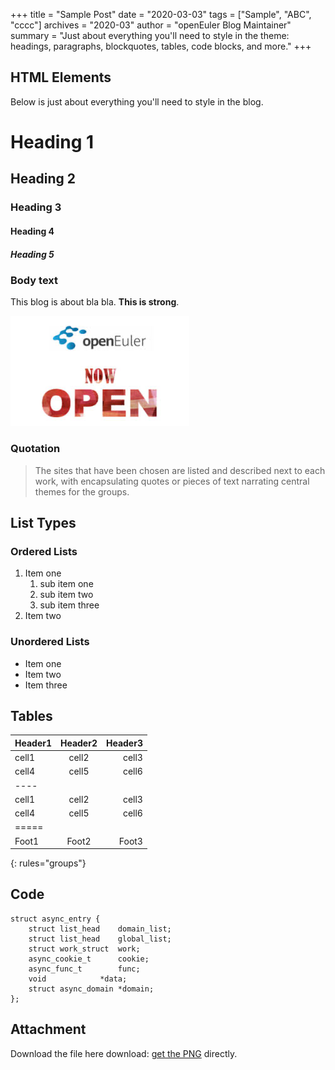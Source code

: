 +++
title = "Sample Post"
date = "2020-03-03"
tags = ["Sample", "ABC", "cccc"]
archives = "2020-03"
author = "openEuler Blog Maintainer"
summary = "Just about everything you'll need to style in the theme: headings, paragraphs, blockquotes, tables, code blocks, and more."
+++

## HTML Elements

Below is just about everything you'll need to style in the blog.

# Heading 1

## Heading 2

### Heading 3

#### Heading 4

##### Heading 5

### Body text

This blog is about bla bla. **This is strong**. 

![openEuler is open](/content/_example/2020-03-03-sample-post-01.png)

### Quotation

> The sites that have been chosen are listed and described next to each work, with encapsulating quotes or pieces of text narrating central themes for the groups.

## List Types

### Ordered Lists

1. Item one
   1. sub item one
   2. sub item two
   3. sub item three
2. Item two

### Unordered Lists

* Item one
* Item two
* Item three

## Tables

| Header1 | Header2 | Header3 |
|:--------|:-------:|--------:|
| cell1   | cell2   | cell3   |
| cell4   | cell5   | cell6   |
|----
| cell1   | cell2   | cell3   |
| cell4   | cell5   | cell6   |
|=====
| Foot1   | Foot2   | Foot3
{: rules="groups"}

## Code 

```
struct async_entry {
	struct list_head	domain_list;
	struct list_head	global_list;
	struct work_struct	work;
	async_cookie_t		cookie;
	async_func_t		func;
	void			*data;
	struct async_domain	*domain;
};
```

## Attachment

Download the file here download:
[get the PNG](/content/_example/2020-03-03-sample-post-01.png) directly.
